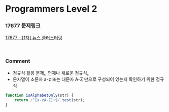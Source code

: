 # Programmers Level 2

### 17677 문제링크

[17677 - [1차] 뉴스 클러스터링](https://school.programmers.co.kr/learn/courses/30/lessons/17677)

<br>

### Comment

-   정규식 활용 문제,, 언제나 새로운 정규식,,
-   문자열이 소문자 a-z 또는 대문자 A-Z 만으로 구성되어 있는지 확인하기 위한 정규식

```js
function isAlphabetOnly(str) {
    return /^[a-zA-Z]+$/.test(str);
}
```

